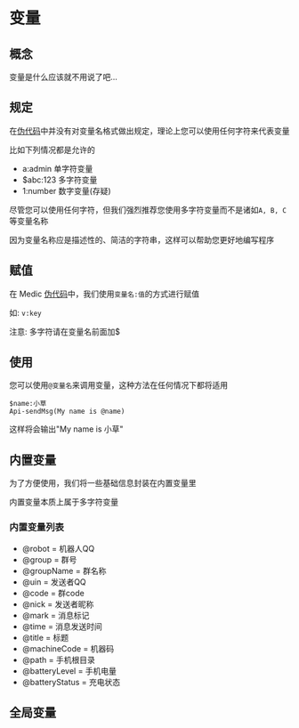 # 变量

## 概念
变量是什么应该就不用说了吧...

## 规定
在[伪代码]()中并没有对变量名格式做出规定，理论上您可以使用任何字符来代表变量

比如下列情况都是允许的
- a:admin
单字符变量
- $abc:123
多字符变量
- 1:number
数字变量(存疑)

尽管您可以使用任何字符，但我们强烈推荐您使用多字符变量而不是诸如`A, B, C`等变量名称

因为变量名称应是描述性的、简洁的字符串，这样可以帮助您更好地编写程序

## 赋值
在 Medic [伪代码]()中，我们使用`变量名:值`的方式进行赋值

如: `v:key`

注意: 多字符请在变量名前面加$

## 使用
您可以使用`@变量名`来调用变量，这种方法在任何情况下都将适用

```
$name:小草
Api-sendMsg(My name is @name)
```

这样将会输出"My name is 小草"

## 内置变量
为了方便使用，我们将一些基础信息封装在内置变量里

内置变量本质上属于多字符变量

### 内置变量列表
- @robot = 机器人QQ
- @group = 群号
- @groupName = 群名称
- @uin = 发送者QQ
- @code = 群code
- @nick = 发送者昵称
- @mark = 消息标记
- @time = 消息发送时间
- @title = 标题
- @machineCode = 机器码
- @path = 手机根目录
- @batteryLevel = 手机电量
- @batteryStatus = 充电状态

## 全局变量
